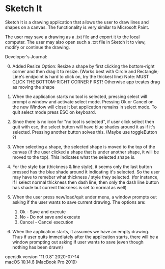 # Sketch It
Sketch It is a drawing application that allows the user to draw lines and shapes on a canvas. The functionality is very similar to Microsoft Paint. <br>

The user may save a drawing as a .txt file and export it to the local computer. The user may also open such a .txt file in Sketch It to view, modify or continue the drawing.

Developer's Journal:

0. Added Resize Option: Resize a shape by first clicking the bottom-right corner and then drag it to resize.
(Works best with Circle and Rectangle; Line's endpoint is hard to click on, try the thickest line)
Note: MUST CLICK THE BOTTOM-RIGHT CORNER FIRST! Otherwise app treates drag as moving the shape

1. When the application starts no tool is selected, pressing select will prompt a window and activate select mode.
Pressing Ok or Cancel on the new Window will close it but application remains in select mode. To quit select mode press ESC on keyboard.

2. Since there is no icon for "no tool is selected", if user click select then quit with esc, the select button will have blue shades around it as if it's selected. Pressing another button solves this.
    (Maybe use toggleButton ?)

3. When selecting a shape, the selected shape is moved to the top of the canvas (if the user clicked a shape that is under another shape, it will be moved to the top). This indicates what the selected shape is.

4.  For the style bar (thickness & line style), it seems only the last button pressed has the blue shade around it indicating it's selected. So the user may have to remeber what thickness / style they selected. (for instance, if I select normal thickness then dash line, then only the dash line button has shade but current thickness is set to normal as well)

5. When the user press new/load/quit under menu, a window prompts out asking if the user wants to save current drawing. The options are:
    1. Ok - Save and execute
    2. No - Do not save and execute
    3. Cancel - Cancel execution
    
6. When the application starts, it assumes we have an empty drawing. Thus if user quits immediately after the application starts, there will be a window prompting out asking if user wants to save (even though nothing has been drawn)


openjdk version "11.0.8" 2020-07-14 <br>
macOS 10.14.6 (MacBook Pro 2019)
